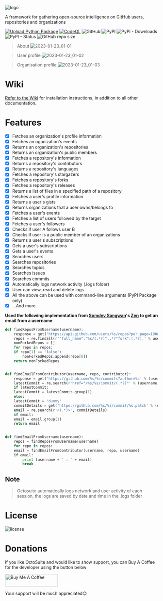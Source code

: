 ![logo](https://user-images.githubusercontent.com/74001397/175805580-fffc96d4-e0ef-48bb-a55c-80b2da3e714d.png)

A framework for gathering open-source intelligence on GitHub users, repositories and organizations

[![Upload Python Package](https://github.com/bellingcat/octosuite/actions/workflows/python-publish.yml/badge.svg)](https://github.com/bellingcat/octosuite/actions/workflows/python-publish.yml)
[![CodeQL](https://github.com/bellingcat/octosuite/actions/workflows/codeql.yml/badge.svg)](https://github.com/bellingcat/octosuite/actions/workflows/codeql.yml)
![GitHub](https://img.shields.io/github/license/bellingcat/octosuite?style=flat)
![PyPI](https://img.shields.io/pypi/v/octosuite?style=flat&logo=pypi)
![PyPI - Downloads](https://img.shields.io/pypi/dw/octosuite?style=flat&logo=pypi)
![PyPI - Status](https://img.shields.io/pypi/status/octosuite?style=flat&logo=pypi)
![GitHub repo size](https://img.shields.io/github/repo-size/bellingcat/octosuite?style=flat&logo=github)

> About
![2023-01-23_01-01](https://user-images.githubusercontent.com/74001397/213950701-44b3f98b-89e1-443a-abb5-1be8969b611f.png "Octosuite about")

> User profile
![2023-01-23_01-02](https://user-images.githubusercontent.com/74001397/213950792-0fcf3aef-4921-4701-84ee-0c7a6043c61b.png "User profile window")

> Organisation profile
![2023-01-23_01-03](https://user-images.githubusercontent.com/74001397/213950889-d034b432-2ef1-4118-8eff-946f8fb566f4.png)


# Wiki
[Refer to the Wiki](https://github.com/bellingcat/octosuite/wiki) for installation instructions, in addition to all other documentation.

# Features
- [x] Fetches an organization's profile information
- [x] Fetches an oganization's events
- [x] Returns an organization's repositories
- [x] Returns an organization's public members
- [x] Fetches a repository's information
- [x] Returns a repository's contributors
- [x] Returns a repository's languages
- [x] Fetches a repository's stargazers
- [x] Fetches a repository's forks
- [x] Fetches a repository's releases
- [x] Returns a list of files in a specified path of a repository
- [x] Fetches a user's profile information
- [x] Returns a user's gists
- [x] Returns organizations that a user owns/belongs to
- [x] Fetches a user's events
- [x] Fetches a list of users followed by the target
- [x] Fetches a user's followers
- [x] Checks if user A follows user B
- [x] Checks if  user is a public member of an organizations
- [x] Returns a user's subscriptions
- [x] Gets a user's subscriptions
- [x] Gets a user's events
- [x] Searches users
- [x] Searches repositories
- [x] Searches topics
- [x] Searches issues
- [x] Searches commits
- [x] Automatically logs network activity (.logs folder)
- [x] User can view, read and delete logs
- [x] All the above can be used with command-line arguments (PyPI Package only)
- [x] ...And more

**Used the following implementation from [Somdev Sangwan](https://github.com/s0md3v)'s [Zen](https://github.com/s0md3v/zen) to get an email from a username**
```python
def findReposFromUsername(username):
    response = get('https://api.github.com/users/%s/repos?per_page=100&sort=pushed' % username, auth=HTTPBasicAuth(uname, '')).text
    repos = re.findall(r'"full_name":"%s/(.*?)",.*?"fork":(.*?),' % username, response)
    nonForkedRepos = []
    for repo in repos:
	if repo[1] == 'false':
	    nonForkedRepos.append(repo[0])
    return nonForkedRepos


def findEmailFromContributor(username, repo, contributor):
    response = get('https://github.com/%s/%s/commits?author=%s' % (username, repo, contributor), auth=HTTPBasicAuth(uname, '')).text
    latestCommit = re.search(r'href="/%s/%s/commit/(.*?)"' % (username, repo), response)
    if latestCommit:
	latestCommit = latestCommit.group(1)
    else:
	latestCommit = 'dummy'
    commitDetails = get('https://github.com/%s/%s/commit/%s.patch' % (username, repo, latestCommit), auth=HTTPBasicAuth(uname, '')).text
    email = re.search(r'<(.*)>', commitDetails)
    if email:
	email = email.group(1)
    return email
    

def findEmailFromUsername(username):
    repos = findReposFromUsername(username)
    for repo in repos:
	email = findEmailFromContributor(username, repo, username)
	if email:
	    print (username + ' : ' + email)
	    break
```
## Note
> Octosuite automatically logs network and user activity of each session, the logs are saved by date and time in the .logs folder


# License
![license](https://user-images.githubusercontent.com/74001397/137917929-2f2cdb0c-4d1d-4e4b-9f0d-e01589e027b5.png)

# Donations
If you like OctoSuite and would like to show support, you can Buy A Coffee for the developer using the button below

<a href="https://www.buymeacoffee.com/189381184" target="_blank"><img src="https://cdn.buymeacoffee.com/buttons/default-orange.png" alt="Buy Me A Coffee" height="41" width="174"></a>

Your support will be much appreciated😊
